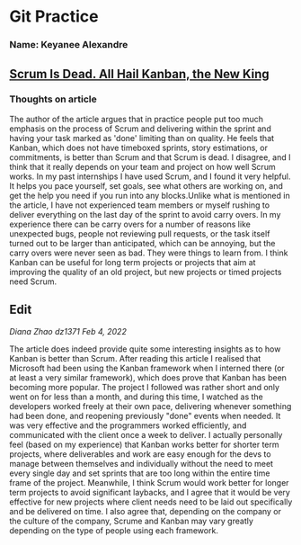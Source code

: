 # Git Practice
### Name: Keyanee Alexandre



## [Scrum Is Dead. All Hail Kanban, the New King](https://betterprogramming.pub/scrum-is-dead-all-hail-kanban-the-new-king-2cd6249feef8)

### Thoughts on article
The author of the article argues that in practice people put too much emphasis on the process of Scrum and delivering within the sprint and having your task marked as 'done' limiting than on quality. He feels that Kanban, which does not have timeboxed sprints, story estimations, or commitments, is better than Scrum and that Scrum is dead. I disagree, and I think that it really depends on your team and project on how well Scrum works. In my past internships I have used Scrum, and I found it very helpful. It helps you pace yourself, set goals, see what others are working on, and get the help you need if you run into any blocks.Unlike what is mentioned in the article, I have not experienced team members or myself rushing to deliver everything on the last day of the sprint to avoid carry overs. In my experience there can be carry overs for a number of reasons like unexpected bugs, people not reviewing pull requests, or the task itself turned out to be larger than anticipated, which can be annoying, but the carry overs were never seen as bad. They were things to learn from. I think Kanban can be useful for long term projects or projects that aim at improving the quality of an old project, but new projects or timed projects need Scrum.


## Edit
_Diana Zhao dz1371 Feb 4, 2022_

The article does indeed provide quite some interesting insights as to how Kanban is better than Scrum. After reading this article I realised that Microsoft had been using the Kanban framework when I interned there (or at least a very similar framework), which does prove that Kanban has been becoming more popular. The project I followed was rather short and only went on for less than a month, and during this time, I watched as the developers worked freely at their own pace, delivering whenever something had been done, and reopening previously "done" events when needed. It was very effective and the programmers worked efficiently, and communicated with the client once a week to deliver. I actually personally feel (based on my experience) that Kanban works better for shorter term projects, where deliverables and work are easy enough for the devs to manage between themselves and individually without the need to meet every single day and set sprints that are too long within the entire time frame of the project. Meanwhile, I think Scrum would work better for longer term projects to avoid significant laybacks, and I agree that it would be very effective for new projects where client needs need to be laid out specifically and be delivered on time. I also agree that, depending on the company or the culture of the company, Scrume and Kanban may vary greatly depending on the type of people using each framework.

